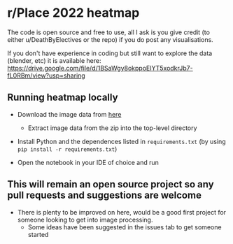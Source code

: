 # r/Place 2022 heatmap

The code is open source and free to use, all I ask is you give credit (to either u/DeathByElectives or the repo) if you do post any visualisations. 

If you don't have experience in coding but still want to explore the data (blender, etc) it is available here: https://drive.google.com/file/d/1BSaWgy8okppoEIYT5xodkrJb7-fL0RBm/view?usp=sharing 

## Running heatmap locally

- Download the image data from [here](https://place.thatguyalex.com/)
  - Extract image data from the zip into the top-level directory

- Install Python and the dependences listed in `requirements.txt` (by using `pip install -r requirements.txt`)

- Open the notebook in your IDE of choice and run

## This will remain an open source project so any pull requests and suggestions are welcome

- There is plenty to be improved on here, would be a good first project for someone looking to get into image processing.
  - Some ideas have been suggested in the issues tab to get someone started 
